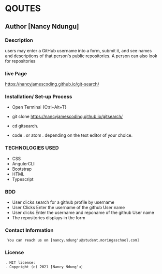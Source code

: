 # QOUTES
## Author [Nancy Ndungu]

### Description
users may enter a GitHub username into a form, submit it, and see names and descriptions of that person's public repositories. A person can also look for repositories

### live Page
https://nancyjamescoding.github.io/git-search/ 

### Installation/ Set-up Process
* Open Terminal {Ctrl+Alt+T}

* git clone https://nancyjamescoding.github.io/gitsearch/

* cd gitsearch.

* code . or atom . depending on the text editor of your choice.

### TECHNOLOGIES USED
  * CSS
  * AngulerCLI
  * Bootstrap
  * HTML
  * Typescript

### BDD
  * User clicks search for a github profile by username
  * User Clicks Enter the username of the github User name
  * User clicks Enter the username and reponame of the github User name
  * The repositories displays in the form

### Contact Information
     You can reach us on [nancy.ndung'u@student.moringaschool.com] 

### License
    . MIT license:
    . Copyright (c) 2021 [Nancy Ndung'u]